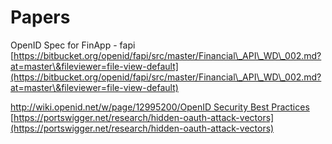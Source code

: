 # Papers

OpenID Spec for FinApp - fapi\
[https://bitbucket.org/openid/fapi/src/master/Financial\_API\_WD\_002.md?at=master\&fileviewer=file-view-default](https://bitbucket.org/openid/fapi/src/master/Financial\_API\_WD\_002.md?at=master\&fileviewer=file-view-default)

[http://wiki.openid.net/w/page/12995200/OpenID Security Best Practices](http://wiki.openid.net/w/page/12995200/OpenID%20Security%20Best%20Practices)\
[https://portswigger.net/research/hidden-oauth-attack-vectors](https://portswigger.net/research/hidden-oauth-attack-vectors)
